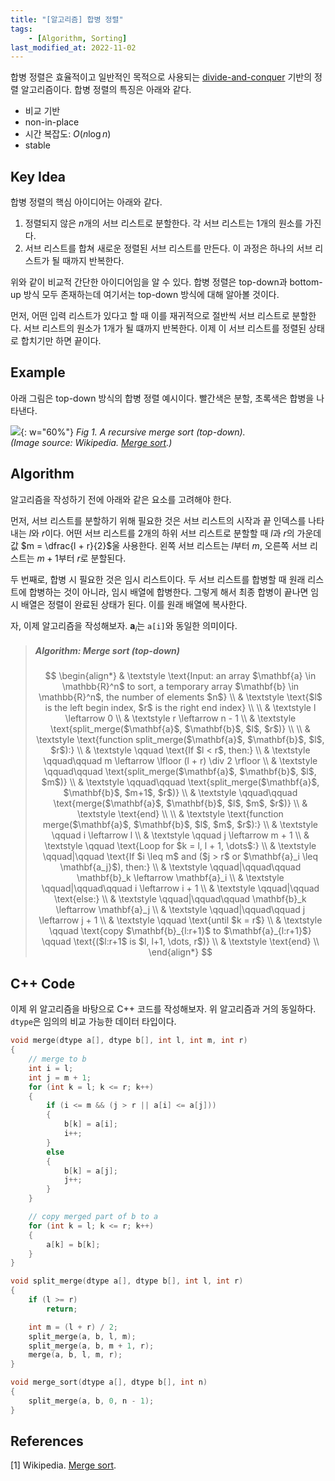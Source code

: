```yaml
---
title: "[알고리즘] 합병 정렬"
tags:
    - [Algorithm, Sorting]
last_modified_at: 2022-11-02
---
```


합병 정렬은 효율적이고 일반적인 목적으로 사용되는 [divide-and-conquer](https://en.wikipedia.org/wiki/Divide-and-conquer_algorithm) 기반의 정렬 알고리즘이다. 합병 정렬의 특징은 아래와 같다.

* 비교 기반
* non-in-place
* 시간 복잡도: $O(n \log n)$
* stable

## Key Idea

합병 정렬의 핵심 아이디어는 아래와 같다.

1. 정렬되지 않은 $n$개의 서브 리스트로 분할한다. 각 서브 리스트는 1개의 원소를 가진다.
2. 서브 리스트를 합쳐 새로운 정렬된 서브 리스트를 만든다. 이 과정은 하나의 서브 리스트가 될 때까지 반복한다.

위와 같이 비교적 간단한 아이디어임을 알 수 있다. 합병 정렬은 top-down과 bottom-up 방식 모두 존재하는데 여기서는 top-down 방식에 대해 알아볼 것이다.

먼저, 어떤 입력 리스트가 있다고 할 때 이를 재귀적으로 절반씩 서브 리스트로 분할한다. 서브 리스트의 원소가 1개가 될 떄까지 반복한다. 이제 이 서브 리스트를 정렬된 상태로 합치기만 하면 끝이다.

## Example

아래 그림은 top-down 방식의 합병 정렬 예시이다. 빨간색은 분할, 초록색은 합병을 나타낸다.

![](https://upload.wikimedia.org/wikipedia/commons/thumb/e/e6/Merge_sort_algorithm_diagram.svg/1280px-Merge_sort_algorithm_diagram.svg.png){: w="60%"}
_Fig 1. A recursive merge sort (top-down).  
(Image source: Wikipedia. [Merge sort](https://en.wikipedia.org/wiki/Merge_sort#/media/File:Merge_sort_algorithm_diagram.svg).)_  

## Algorithm

알고리즘을 작성하기 전에 아래와 같은 요소를 고려해야 한다.

먼저, 서브 리스트를 분할하기 위해 필요한 것은 서브 리스트의 시작과 끝 인덱스를 나타내는 $l$와 $r$이다. 어떤 서브 리스트를 2개의 하위 서브 리스트로 분할할 때 $l$과 $r$의 가운데 값 $m = \dfrac{l + r}{2}$울 사용한다. 왼쪽 서브 리스트는 $l$부터 $m$, 오른쪽 서브 리스트는 $m + 1$부터 $r$로 분할된다.

두 번째로, 합병 시 필요한 것은 임시 리스트이다. 두 서브 리스트를 합병할 때 원래 리스트에 합병하는 것이 아니라, 임시 배열에 합병한다. 그렇게 해서 최종 합병이 끝나면 임시 배열은 정렬이 완료된 상태가 된다. 이를 원래 배열에 복사한다.

자, 이제 알고리즘을 작성해보자. $\mathbf{a}_i$는 `a[i]`와 동일한 의미이다.

> ##### $\text{Algorithm: Merge sort (top-down)}$  
> $$
> \begin{align*}
> & \textstyle \text{Input: an array $\mathbf{a} \in \mathbb{R}^n$ to sort, a temporary array $\mathbf{b} \in \mathbb{R}^n$, the number of elements $n$} \\
> & \textstyle \text{$l$ is the left begin index, $r$ is the right end index} \\
> \\
> & \textstyle l \leftarrow 0 \\
> & \textstyle r \leftarrow n - 1 \\
> & \textstyle \text{split_merge($\mathbf{a}$, $\mathbf{b}$, $l$, $r$)} \\
> \\
> & \textstyle \text{function split_merge($\mathbf{a}$, $\mathbf{b}$, $l$, $r$):} \\
> & \textstyle \qquad \text{If $l < r$, then:} \\
> & \textstyle \qquad\qquad m \leftarrow \lfloor (l + r) \div 2 \rfloor \\
> & \textstyle \qquad\qquad \text{split_merge($\mathbf{a}$, $\mathbf{b}$, $l$, $m$)} \\
> & \textstyle \qquad\qquad \text{split_merge($\mathbf{a}$, $\mathbf{b}$, $m+1$, $r$)} \\
> & \textstyle \qquad\qquad \text{merge($\mathbf{a}$, $\mathbf{b}$, $l$, $m$, $r$)} \\
> & \textstyle \text{end} \\
> \\
> & \textstyle \text{function merge($\mathbf{a}$, $\mathbf{b}$, $l$, $m$, $r$):} \\
> & \textstyle \qquad i \leftarrow l \\
> & \textstyle \qquad j \leftarrow m + 1 \\
> & \textstyle \qquad \text{Loop for $k = l, l + 1, \dots$:} \\
> & \textstyle \qquad|\qquad \text{If $i \leq m$ and ($j > r$ or $\mathbf{a}_i \leq \mathbf{a_j}$), then:} \\
> & \textstyle \qquad|\qquad\qquad \mathbf{b}_k \leftarrow \mathbf{a}_i \\
> & \textstyle \qquad|\qquad\qquad i \leftarrow i + 1 \\
> & \textstyle \qquad|\qquad \text{else:} \\
> & \textstyle \qquad|\qquad\qquad \mathbf{b}_k \leftarrow \mathbf{a}_j \\
> & \textstyle \qquad|\qquad\qquad j \leftarrow j + 1 \\
> & \textstyle \qquad \text{until $k = r$} \\
> & \textstyle \qquad \text{copy $\mathbf{b}_{l:r+1}$ to $\mathbf{a}_{l:r+1}$} \qquad \text{($l:r+1$ is $l, l+1, \dots, r$)} \\
> & \textstyle \text{end} \\
> \end{align*}
> $$

## C++ Code

이제 위 알고리즘을 바탕으로 C++ 코드를 작성해보자. 위 알고리즘과 거의 동일하다. `dtype`은 임의의 비교 가능한 데이터 타입이다.

```c++
void merge(dtype a[], dtype b[], int l, int m, int r)
{
    // merge to b
    int i = l;
    int j = m + 1;
    for (int k = l; k <= r; k++)
    {
        if (i <= m && (j > r || a[i] <= a[j]))
        {
            b[k] = a[i];
            i++;
        }
        else
        {
            b[k] = a[j];
            j++;
        }
    }

    // copy merged part of b to a
    for (int k = l; k <= r; k++)
    {
        a[k] = b[k];
    }
}

void split_merge(dtype a[], dtype b[], int l, int r)
{
    if (l >= r)
        return;

    int m = (l + r) / 2;
    split_merge(a, b, l, m);
    split_merge(a, b, m + 1, r);
    merge(a, b, l, m, r);
}

void merge_sort(dtype a[], dtype b[], int n)
{
    split_merge(a, b, 0, n - 1);
}
```

## References

[1] Wikipedia. [Merge sort](https://en.wikipedia.org/wiki/Merge_sort).